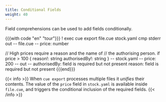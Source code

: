 ```yaml
---
title: Conditional Fields
weight: 40
---
```


Field comprehensions can be used to add fields conditionally.

{{{with code "en" "tour"}}}
! exec cue export file.cue stock.yaml
cmp stderr out
-- file.cue --
price: number

// High prices require a reason and the name of
// the authorising person.
if price > 100 {
	reason!:       string
	authorisedBy!: string
}
-- stock.yaml --
price: 200
-- out --
authorisedBy: field is required but not present
reason: field is required but not present
{{{end}}}

{{< info >}}
When `cue export` processes multiple files it *unifies* their contents.
The value of the `price` field in `stock.yaml` is available inside `file.cue`,
and triggers the conditional inclusion of the required fields.
{{< /info >}}

